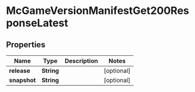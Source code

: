 

# McGameVersionManifestGet200ResponseLatest


## Properties

Name | Type | Description | Notes
------------ | ------------- | ------------- | -------------
**release** | **String** |  |  [optional]
**snapshot** | **String** |  |  [optional]



